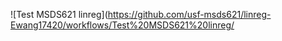 ![Test MSDS621 linreg](https://github.com/usf-msds621/linreg-Ewang17420/workflows/Test%20MSDS621%20linreg/

